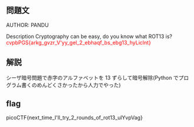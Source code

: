 ## 問題文

AUTHOR: PANDU

Description
Cryptography can be easy, do you know what ROT13 is? <span style="color: red; ">cvpbPGS{arkg_gvzr_V'yy_gel_2_ebhaqf_bs_ebg13_hyLicInt}</span>

## 解説

シーザ暗号問題で赤字のアルファベットを 13 ずらして暗号解除(Python でプログラム書くのめんどくさかったから人力でやった)

## flag

picoCTF{next_time_I'll_try_2_rounds_of_rot13_ulYvpVag}

